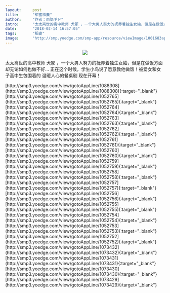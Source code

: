 ```yaml
---
layout:     post
title:      "甜蜜稻妻"
author:     "作者：雨隐ギド"
intro:      "太太离世的高中教师 犬冢 ，一个大男人努力的抚养着独生女紬，但是在做饭方面却无论如何也做不好… 正在这个时候，学生小鸟说了愿意教他做饭！被爱女和女子高中生包围着的 温暖人心的餐桌剧 现在开幕！"
date:       "2018-02-14 16:57:05"
tags:       "稻妻"
image:      "http://smp.yoedge.com/smp-app/resource/viewImage/1001683appline.png"
---
```

<div style="text-align: center">
<p><img src="http://smp.yoedge.com/smp-app/resource/viewImage/1001683appline.png"/></p>
</div>
<p class="post-meta">
<span>太太离世的高中教师 犬冢 ，一个大男人努力的抚养着独生女紬，但是在做饭方面却无论如何也做不好… 正在这个时候，学生小鸟说了愿意教他做饭！被爱女和女子高中生包围着的 温暖人心的餐桌剧 现在开幕！</span>
</p>
[http://smp3.yoedge.com/view/gotoAppLine/1088308](http://smp3.yoedge.com/view/gotoAppLine/1088308){:target="_blank"}
[http://smp3.yoedge.com/view/gotoAppLine/1052765](http://smp3.yoedge.com/view/gotoAppLine/1052765){:target="_blank"}
[http://smp3.yoedge.com/view/gotoAppLine/1052764](http://smp3.yoedge.com/view/gotoAppLine/1052764){:target="_blank"}
[http://smp3.yoedge.com/view/gotoAppLine/1052763](http://smp3.yoedge.com/view/gotoAppLine/1052763){:target="_blank"}
[http://smp3.yoedge.com/view/gotoAppLine/1052762](http://smp3.yoedge.com/view/gotoAppLine/1052762){:target="_blank"}
[http://smp3.yoedge.com/view/gotoAppLine/1052761](http://smp3.yoedge.com/view/gotoAppLine/1052761){:target="_blank"}
[http://smp3.yoedge.com/view/gotoAppLine/1052760](http://smp3.yoedge.com/view/gotoAppLine/1052760){:target="_blank"}
[http://smp3.yoedge.com/view/gotoAppLine/1052759](http://smp3.yoedge.com/view/gotoAppLine/1052759){:target="_blank"}
[http://smp3.yoedge.com/view/gotoAppLine/1052758](http://smp3.yoedge.com/view/gotoAppLine/1052758){:target="_blank"}
[http://smp3.yoedge.com/view/gotoAppLine/1052757](http://smp3.yoedge.com/view/gotoAppLine/1052757){:target="_blank"}
[http://smp3.yoedge.com/view/gotoAppLine/1052756](http://smp3.yoedge.com/view/gotoAppLine/1052756){:target="_blank"}
[http://smp3.yoedge.com/view/gotoAppLine/1052755](http://smp3.yoedge.com/view/gotoAppLine/1052755){:target="_blank"}
[http://smp3.yoedge.com/view/gotoAppLine/1052754](http://smp3.yoedge.com/view/gotoAppLine/1052754){:target="_blank"}
[http://smp3.yoedge.com/view/gotoAppLine/1052753](http://smp3.yoedge.com/view/gotoAppLine/1052753){:target="_blank"}
[http://smp3.yoedge.com/view/gotoAppLine/1052752](http://smp3.yoedge.com/view/gotoAppLine/1052752){:target="_blank"}
[http://smp3.yoedge.com/view/gotoAppLine/1073432](http://smp3.yoedge.com/view/gotoAppLine/1073432){:target="_blank"}
[http://smp3.yoedge.com/view/gotoAppLine/1073431](http://smp3.yoedge.com/view/gotoAppLine/1073431){:target="_blank"}
[http://smp3.yoedge.com/view/gotoAppLine/1073430](http://smp3.yoedge.com/view/gotoAppLine/1073430){:target="_blank"}
[http://smp3.yoedge.com/view/gotoAppLine/1073429](http://smp3.yoedge.com/view/gotoAppLine/1073429){:target="_blank"}


